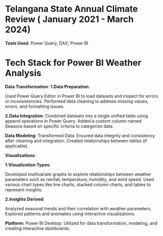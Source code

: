 # Telangana State Annual Climate Review ( January 2021 - March 2024)

**Tools Used**: Power Query, DAX, Power BI

# Tech Stack for Power BI Weather Analysis
**Data Transformation**:
 **1.Data Preparation**:

  Used Power Query Editor in Power BI to load datasets and inspect for errors or inconsistencies.
  Performed data cleaning to address missing values, errors, and formatting issues.
  
**2.Data Integration**:
Combined datasets into a single unified table using append operations in Power Query.
Added a custom column named Seasons based on specific criteria to categorize data.

**Data Modeling**:
Transformed Data:
Ensured data integrity and consistency after cleaning and integration.
Created relationships between tables (if applicable).

**Visualizations**:
 
 **1.Visualization Types**:

Developed multivariate graphs to explore relationships between weather parameters such as rainfall, temperature, humidity, and wind speed.
Used various chart types like line charts, stacked column charts, and tables to represent insights.

**2.Insights Derived**:

Analyzed seasonal trends and their correlation with weather parameters.
Explored patterns and anomalies using interactive visualizations.

**Platform:**
Power BI Desktop: Utilized for data transformation, modeling, and creating interactive dashboards.

